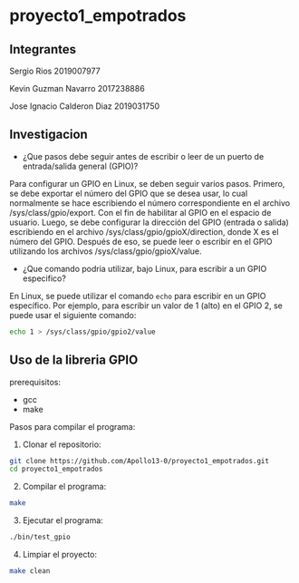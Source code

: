 # proyecto1_empotrados

## Integrantes

Sergio Rios 2019007977

Kevin Guzman Navarro 2017238886

Jose Ignacio Calderon Diaz 2019031750

## Investigacion

- ¿Que pasos debe seguir antes de escribir o leer de un puerto de entrada/salida general (GPIO)?

Para configurar un GPIO en Linux, se deben seguir varios pasos. Primero, se debe exportar el número del GPIO que se desea usar, lo cual normalmente se hace escribiendo el número correspondiente en el archivo /sys/class/gpio/export. Con el fin de habilitar al GPIO en el espacio de usuario. Luego, se debe configurar la dirección del GPIO (entrada o salida) escribiendo en el archivo /sys/class/gpio/gpioX/direction, donde X es el número del GPIO. Después de eso, se puede leer o escribir en el GPIO utilizando los archivos /sys/class/gpio/gpioX/value.

- ¿Que comando podria utilizar, bajo Linux, para escribir a un GPIO especifico?

En Linux, se puede utilizar el comando `echo` para escribir en un GPIO específico. Por ejemplo, para escribir un valor de 1 (alto) en el GPIO 2, se puede usar el siguiente comando:

```bash
echo 1 > /sys/class/gpio/gpio2/value
``` 

## Uso de la libreria GPIO

prerequisitos:

- gcc
- make

Pasos para compilar el programa:

1. Clonar el repositorio:
```bash
git clone https://github.com/Apollo13-0/proyecto1_empotrados.git
cd proyecto1_empotrados
```

2. Compilar el programa:
```bash
make
``` 

3. Ejecutar el programa:
```bash
./bin/test_gpio
```

4. Limpiar el proyecto:
```bash
make clean
```